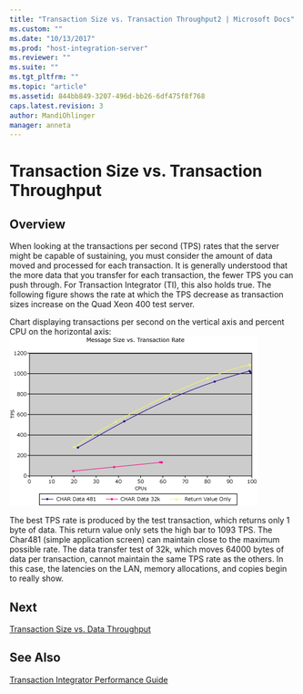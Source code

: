 ```yaml
---
title: "Transaction Size vs. Transaction Throughput2 | Microsoft Docs"
ms.custom: ""
ms.date: "10/13/2017"
ms.prod: "host-integration-server"
ms.reviewer: ""
ms.suite: ""
ms.tgt_pltfrm: ""
ms.topic: "article"
ms.assetid: 844bb849-3207-496d-bb26-6df475f8f768
caps.latest.revision: 3
author: MandiOhlinger
manager: anneta
---
```

# Transaction Size vs. Transaction Throughput

## Overview
When looking at the transactions per second (TPS) rates that the server might be capable of sustaining, you must consider the amount of data moved and processed for each transaction. It is generally understood that the more data that you transfer for each transaction, the fewer TPS you can push through. For Transaction Integrator (TI), this also holds true. The following figure shows the rate at which the TPS decrease as transaction sizes increase on the Quad Xeon 400 test server.  

Chart displaying transactions per second on the vertical axis and percent CPU on the horizontal axis:  
 ![](../core/media/his-ti30.gif)  

  
 The best TPS rate is produced by the test transaction, which returns only 1 byte of data. This return value only sets the high bar to 1093 TPS. The Char481 (simple application screen) can maintain close to the maximum possible rate. The data transfer test of 32k, which moves 64000 bytes of data per transaction, cannot maintain the same TPS rate as the others. In this case, the latencies on the LAN, memory allocations, and copies begin to really show.  
  
## Next
 [Transaction Size vs. Data Throughput](../core/transaction-size-vs-data-throughput.md)  
  
## See Also  
 [Transaction Integrator Performance Guide](../core/transaction-integrator-performance-guide.md)